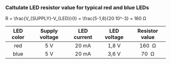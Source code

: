 ### Caltulate LED resistor value for typical red and blue LEDs

R = \frac{V_{SUPPLY}-V_{LED}}{I} = \frac{5-1,8}{20∙10^-3} = 160 Ω

| **LED color** | **Supply voltage** | **LED current** | **LED voltage** | **Resistor value** |
| :-: | :-: | :-: | :-: | :-: |
| red | 5&nbsp;V | 20&nbsp;mA | 1,8&nbsp;V | 160&nbsp; Ω|
| blue | 5&nbsp;V | 20&nbsp;mA | 3,6&nbsp;V | 70&nbsp; Ω|
